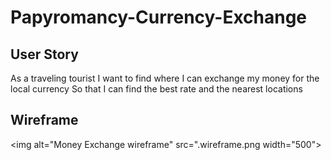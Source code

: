 # Papyromancy-Currency-Exchange

## User Story
As a traveling tourist 
I want to find where I can exchange my money for the local currency 
So that I can find the best rate and the nearest locations

## Wireframe
<img alt="Money Exchange wireframe" src=".wireframe.png width="500">


